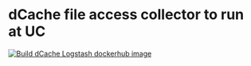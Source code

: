 # dCache file access collector to run at UC

[![Build dCache Logstash dockerhub image](https://github.com/ATLAS-Analytics/uc_ls_collectors/actions/workflows/dcache.yaml/badge.svg?branch=dCache)](https://github.com/ATLAS-Analytics/uc_ls_collectors/actions/workflows/dcache.yaml)
